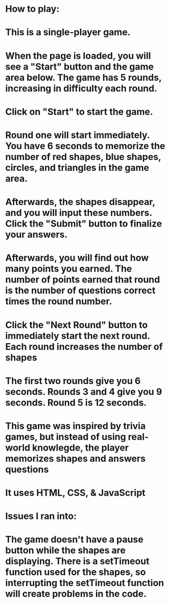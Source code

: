 # How to play:
# This is a single-player game.
# When the page is loaded, you will see a "Start" button and the game area below. The game has 5 rounds, increasing in difficulty each round.
# Click on "Start" to start the game.
# Round one will start immediately. You have 6 seconds to memorize the number of red shapes, blue shapes, circles, and triangles in the game area.
# Afterwards, the shapes disappear, and you will input these numbers. Click the "Submit" button to finalize your answers. 
# Afterwards, you will find out how many points you earned. The number of points earned that round is the number of questions correct times the round number.
# Click the "Next Round" button to immediately start the next round. Each round increases the number of shapes
# The first two rounds give you 6 seconds. Rounds 3 and 4 give you 9 seconds. Round 5 is 12 seconds. 



# This game was inspired by trivia games, but instead of using real-world knowlegde, the player memorizes shapes and answers questions 
# It uses HTML, CSS, & JavaScript

# Issues I ran into:
# The game doesn't have a pause button while the shapes are displaying. There is a setTimeout function used for the shapes, so interrupting the setTimeout function will create problems in the code.
